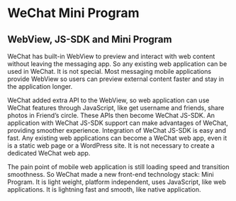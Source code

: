 # WeChat Mini Program

## WebView, JS-SDK and Mini Program

WeChat has built-in WebView to preview and interact with web content without leaving the messaging app. So any existing web application can be used in WeChat. It is not special. Most messaging mobile applications provide WebView so users can preview external content faster and stay in the application longer.

WeChat added extra API to the WebView, so web application can use WeChat features through JavaScript, like get username and friends, share photos in Friend’s circle. These APIs then become WeChat JS-SDK. An application with WeChat JS-SDK support can make advantages of WeChat, providing smoother experience. Integration of WeChat JS-SDK is easy and fast. Any existing web applications can become a WeChat web app, even it is a static web page or a WordPress site. It is not necessary to create a dedicated WeChat web app.

The pain point of mobile web application is still loading speed and transition smoothness. So WeChat made a new front-end technology stack: Mini Program. It is light weight, platform independent, uses JavaScript, like web applications. It is lightning fast and smooth, like native application.
